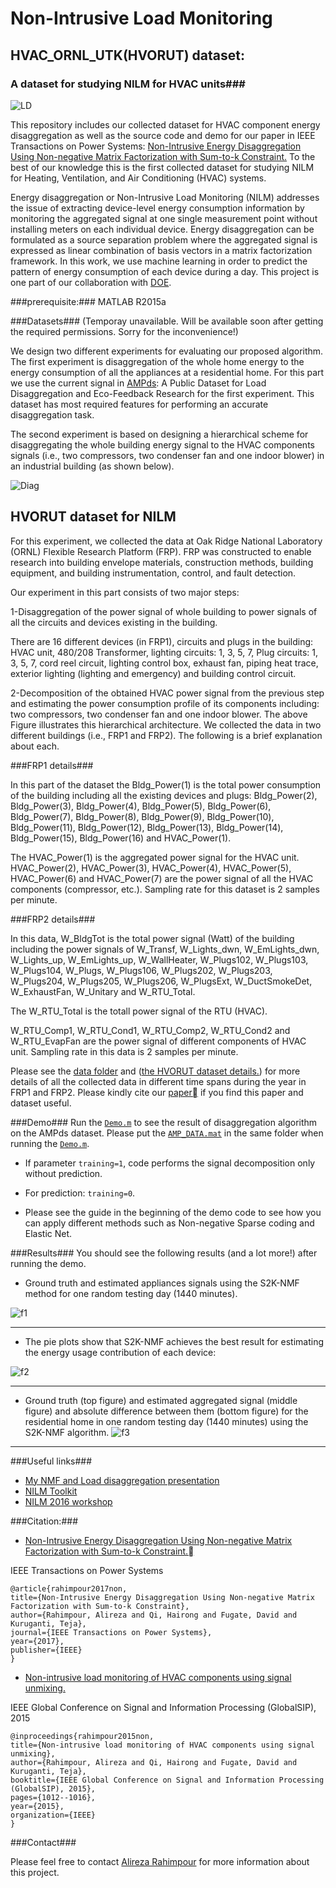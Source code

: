 # Non-Intrusive Load Monitoring #
## HVAC_ORNL_UTK(HVORUT) dataset: ##
### A dataset for studying NILM for HVAC units###
![LD](/LD.png)

This repository includes our collected dataset for HVAC component energy disaggregation as well as 
the source code and demo for our paper in IEEE Transactions on Power Systems: [Non-Intrusive Energy Disaggregation Using Non-negative Matrix Factorization with Sum-to-k Constraint.](http://ieeexplore.ieee.org/abstract/document/7835299/)
To the best of our knowledge this is the first collected dataset for studying NILM for Heating, Ventilation, and Air Conditioning (HVAC) systems. 

Energy disaggregation or Non-Intrusive Load Monitoring (NILM) addresses the issue of extracting device-level energy consumption information by monitoring the aggregated signal at one single measurement point without installing meters on each
individual device. Energy disaggregation can be formulated as a source separation problem where the aggregated signal is expressed as linear combination of basis vectors in a matrix factorization framework. In this work, we use machine learning in order to predict the pattern of energy consumption of each device during a day. 
This project is one part of our collaboration with [DOE](https://www.osti.gov/biblio/1265590-non-intrusive-load-monitoring-hvac-components-using-signal-unmixing).



###prerequisite:###
MATLAB R2015a

###Datasets###
(Temporay unavailable. Will be available soon after getting the required permissions. Sorry for the inconvenience!) 

We design two different experiments for evaluating our proposed algorithm. The first experiment is disaggregation of the whole home energy to the energy consumption of all the appliances at a residential home. 
For this part we use the current signal in [AMPds](http://ampds.org/): A Public Dataset for Load Disaggregation and Eco-Feedback Research for the first experiment. This dataset has most required features for performing an accurate disaggregation task.

The second experiment is based on designing a hierarchical scheme for disaggregating the whole building energy signal to the HVAC components signals (i.e., two compressors, two condenser fan and one indoor blower) in an industrial building (as shown below).

![Diag](blockdiag1.PNG)

## HVORUT dataset for NILM

For this experiment, we collected the data at Oak Ridge National Laboratory (ORNL) Flexible Research
Platform (FRP). FRP was constructed to enable research into building envelope materials, construction methods, building equipment, and building instrumentation, control, and fault detection.

Our experiment in this part consists of two major steps: 

1-Disaggregation of the power signal of whole building to power
signals of all the circuits and devices existing in the building.

There are 16 different devices (in FRP1), circuits and plugs in the building:
HVAC unit, 480/208 Transformer, lighting circuits: 1, 3, 5, 7, Plug circuits: 1, 3, 5, 7, cord reel circuit, lighting control box, exhaust fan, piping heat trace, exterior lighting (lighting and
emergency) and building control circuit. 

2-Decomposition of the obtained HVAC power signal from the previous step and estimating the power consumption profile of its components
including:
two compressors, two condenser fan and one indoor blower. The above Figure illustrates this hierarchical architecture. We collected the data in two different buildings (i.e., FRP1 and FRP2). The following is a brief  explanation about each.  

###FRP1 details###

In this part of the dataset the Bldg_Power(1) is the total power consumption of the building including
all the existing devices and plugs: 
Bldg_Power(2),	Bldg_Power(3),	Bldg_Power(4),	Bldg_Power(5),
Bldg_Power(6),	Bldg_Power(7),	Bldg_Power(8),	Bldg_Power(9),	Bldg_Power(10),	Bldg_Power(11),
Bldg_Power(12),	Bldg_Power(13),	Bldg_Power(14),	Bldg_Power(15),	Bldg_Power(16) and HVAC_Power(1).

The HVAC_Power(1) is the aggregated power signal for the HVAC unit.
HVAC_Power(2), HVAC_Power(3), HVAC_Power(4), HVAC_Power(5), HVAC_Power(6) and HVAC_Power(7) are the 
power signal of all the HVAC components (compressor, etc.). Sampling rate for this dataset is 2 samples
per minute. 

###FRP2 details###

In this data, W_BldgTot	is the total power signal (Watt) of the building including the power signals of 
W_Transf, W_Lights_dwn, W_EmLights_dwn, W_Lights_up, W_EmLights_up, W_WallHeater, W_Plugs102, W_Plugs103, W_Plugs104, W_Plugs, W_Plugs106, W_Plugs202, W_Plugs203, W_Plugs204,	W_Plugs205,	W_Plugs206,	W_PlugsExt,	W_DuctSmokeDet,	W_ExhaustFan, W_Unitary and W_RTU_Total.

The W_RTU_Total is the totall power signal of the RTU (HVAC). 

W_RTU_Comp1, W_RTU_Cond1, W_RTU_Comp2, W_RTU_Cond2 and W_RTU_EvapFan are the power signal of different 
components of HVAC unit. Sampling rate in this data is 2 samples per minute. 
	


Please see the [data folder](/data/?at=master) and ([the HVORUT dataset details.](/data/ORNL_data_info.zip)) for more details of all the 
collected data in different time spans during the year in FRP1 and FRP2. 
Please kindly cite our [paper](http://ieeexplore.ieee.org/abstract/document/7835299/) if you find this paper and dataset useful. 

###Demo###
Run the [`Demo.m`](/Demo.m) to see the result of disaggregation algorithm on the AMPds dataset. 
Please put the [`AMP_DATA.mat`](/AMP_DATA.mat) in the same folder when running the [`Demo.m`](/Demo.m).


* If parameter `training=1`, code performs the signal decomposition only without prediction. 

* For prediction: `training=0`.

* Please see the guide in the beginning of the demo code to see how you can apply different methods such as Non-negative Sparse coding and Elastic Net. 



###Results###
You should see the following results (and a lot more!) after running the demo. 

* Ground truth and estimated appliances signals using the S2K-NMF method for one random testing day (1440 minutes).

![f1](alldev2.png)

___
* The pie plots show that S2K-NMF achieves the best result for estimating the energy usage contribution of each device:

![f2](pie2.png)


___


* Ground truth (top figure) and estimated aggregated signal (middle
figure) and absolute difference between them (bottom figure) for the residential
home in one random testing day (1440 minutes) using the S2K-NMF
algorithm.
![f3](AGG_2.png)


___



###Useful links###

* [My NMF and Load disaggregation presentation](http://web.eecs.utk.edu/~arahimpo/NMF.pdf)
* [NILM Toolkit](http://nilmtk.github.io/)
* [NILM 2016 workshop](http://nilmworkshop.org/2016/)

###Citation:###

* [Non-Intrusive Energy Disaggregation Using Non-negative Matrix Factorization with Sum-to-k Constraint.](http://ieeexplore.ieee.org/abstract/document/7835299/)

IEEE Transactions on Power Systems
~~~~
@article{rahimpour2017non,
title={Non-Intrusive Energy Disaggregation Using Non-negative Matrix Factorization with Sum-to-k Constraint},
author={Rahimpour, Alireza and Qi, Hairong and Fugate, David and Kuruganti, Teja},
journal={IEEE Transactions on Power Systems},
year={2017},
publisher={IEEE}
} 
~~~~

* [Non-intrusive load monitoring of HVAC components using signal unmixing.](http://ieeexplore.ieee.org/abstract/document/7418350/)

IEEE Global Conference on Signal and Information Processing (GlobalSIP), 2015
~~~~
@inproceedings{rahimpour2015non,
title={Non-intrusive load monitoring of HVAC components using signal unmixing},
author={Rahimpour, Alireza and Qi, Hairong and Fugate, David and Kuruganti, Teja},
booktitle={IEEE Global Conference on Signal and Information Processing (GlobalSIP), 2015},
pages={1012--1016},
year={2015},
organization={IEEE}
}
~~~~

###Contact###

Please feel free to contact [Alireza Rahimpour](mailto:arahimpo@utk.edu) for more information about this project.
